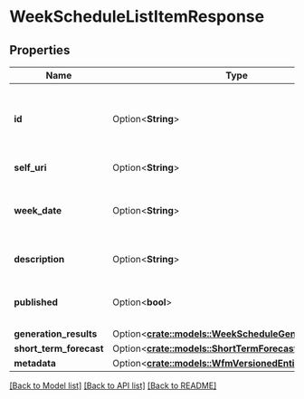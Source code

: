 # WeekScheduleListItemResponse

## Properties

Name | Type | Description | Notes
------------ | ------------- | ------------- | -------------
**id** | Option<**String**> | The globally unique identifier for the object. | [optional][readonly]
**self_uri** | Option<**String**> | The URI for this object | [optional][readonly]
**week_date** | Option<**String**> | First day of this week schedule in yyyy-MM-dd format | [optional]
**description** | Option<**String**> | Description of the week schedule | [optional]
**published** | Option<**bool**> | Whether the week schedule is published | [optional]
**generation_results** | Option<[**crate::models::WeekScheduleGenerationResult**](WeekScheduleGenerationResult.md)> |  | [optional]
**short_term_forecast** | Option<[**crate::models::ShortTermForecastReference**](ShortTermForecastReference.md)> |  | [optional]
**metadata** | Option<[**crate::models::WfmVersionedEntityMetadata**](WfmVersionedEntityMetadata.md)> |  | [optional]

[[Back to Model list]](../README.md#documentation-for-models) [[Back to API list]](../README.md#documentation-for-api-endpoints) [[Back to README]](../README.md)


